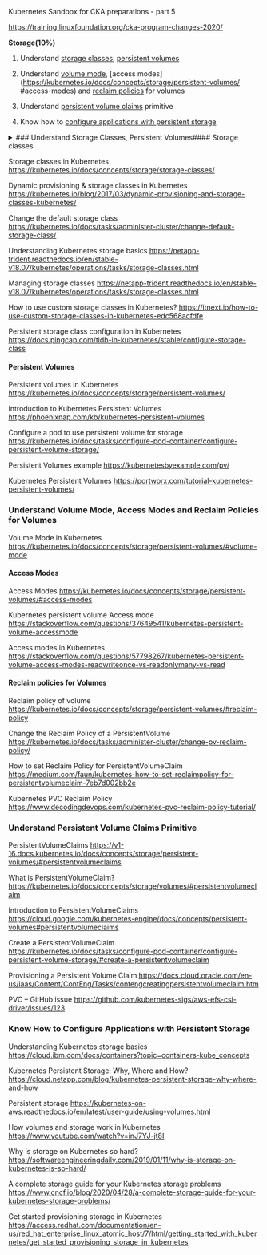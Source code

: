 Kubernetes Sandbox for CKA  preparations - part 5

https://training.linuxfoundation.org/cka-program-changes-2020/

**Storage(10%)**

1. Understand [storage classes](https://kubernetes.io/docs/concepts/storage/storage-classes/), [persistent volumes](https://kubernetes.io/docs/concepts/storage/persistent-volumes/)

2. Understand [volume mode](https://kubernetes.io/docs/concepts/storage/persistent-volumes/#volume-mode), [access modes](https://kubernetes.io/docs/concepts/storage/persistent-volumes/
#access-modes) and [reclaim policies](https://kubernetes.io/docs/concepts/storage/persistent-volumes/#reclaim-policy) for volumes

3. Understand [persistent volume claims](https://kubernetes.io/docs/concepts/storage/persistent-volumes/#persistentvolumeclaims) primitive

4. Know how to [configure applications with persistent storage](https://kubernetes.io/docs/tasks/configure-pod-container/configure-volume-storage/)

<details>Detailed links:

<summary>
### Understand Storage Classes, Persistent Volumes​
#### Storage classes


Storage classes in Kubernetes
https://kubernetes.io/docs/concepts/storage/storage-classes/

Dynamic provisioning & storage classes in Kubernetes
https://kubernetes.io/blog/2017/03/dynamic-provisioning-and-storage-classes-kubernetes/

Change the default storage class
https://kubernetes.io/docs/tasks/administer-cluster/change-default-storage-class/

Understanding Kubernetes storage basics
https://netapp-trident.readthedocs.io/en/stable-v18.07/kubernetes/operations/tasks/storage-classes.html

Managing storage classes
https://netapp-trident.readthedocs.io/en/stable-v18.07/kubernetes/operations/tasks/storage-classes.html

How to use custom storage classes in Kubernetes?
https://itnext.io/how-to-use-custom-storage-classes-in-kubernetes-edc568acfdfe

Persistent storage class configuration in Kubernetes
https://docs.pingcap.com/tidb-in-kubernetes/stable/configure-storage-class

#### Persistent Volumes

Persistent volumes in Kubernetes
https://kubernetes.io/docs/concepts/storage/persistent-volumes/

Introduction to Kubernetes Persistent Volumes
https://phoenixnap.com/kb/kubernetes-persistent-volumes

Configure a pod to use persistent volume for storage
https://kubernetes.io/docs/tasks/configure-pod-container/configure-persistent-volume-storage/

Persistent Volumes example
https://kubernetesbyexample.com/pv/

Kubernetes Persistent Volumes
https://portworx.com/tutorial-kubernetes-persistent-volumes/

### Understand Volume Mode, Access Modes and Reclaim Policies for Volumes

Volume Mode in Kubernetes
https://kubernetes.io/docs/concepts/storage/persistent-volumes/#volume-mode

#### Access Modes

Access Modes
https://kubernetes.io/docs/concepts/storage/persistent-volumes/#access-modes

Kubernetes persistent volume Access mode
https://stackoverflow.com/questions/37649541/kubernetes-persistent-volume-accessmode

Access modes in Kubernetes
https://stackoverflow.com/questions/57798267/kubernetes-persistent-volume-access-modes-readwriteonce-vs-readonlymany-vs-read

#### Reclaim policies for Volumes

Reclaim policy of volume
https://kubernetes.io/docs/concepts/storage/persistent-volumes/#reclaim-policy

Change the Reclaim Policy of a PersistentVolume
https://kubernetes.io/docs/tasks/administer-cluster/change-pv-reclaim-policy/

How to set Reclaim Policy for PersistentVolumeClaim
https://medium.com/faun/kubernetes-how-to-set-reclaimpolicy-for-persistentvolumeclaim-7eb7d002bb2e

Kubernetes PVC Reclaim Policy
https://www.decodingdevops.com/kubernetes-pvc-reclaim-policy-tutorial/

### Understand Persistent Volume Claims Primitive

PersistentVolumeClaims
https://v1-16.docs.kubernetes.io/docs/concepts/storage/persistent-volumes/#persistentvolumeclaims

What is PersistentVolumeClaim?
https://kubernetes.io/docs/concepts/storage/volumes/#persistentvolumeclaim

Introduction to PersistentVolumeClaims
https://cloud.google.com/kubernetes-engine/docs/concepts/persistent-volumes#persistentvolumeclaims

Create a PersistentVolumeClaim
https://kubernetes.io/docs/tasks/configure-pod-container/configure-persistent-volume-storage/#create-a-persistentvolumeclaim

Provisioning a Persistent Volume Claim
https://docs.cloud.oracle.com/en-us/iaas/Content/ContEng/Tasks/contengcreatingpersistentvolumeclaim.htm

PVC – GitHub issue
https://github.com/kubernetes-sigs/aws-efs-csi-driver/issues/123

### Know How to Configure Applications with Persistent Storage

Understanding Kubernetes storage basics
https://cloud.ibm.com/docs/containers?topic=containers-kube_concepts

Kubernetes Persistent Storage: Why, Where and How?
https://cloud.netapp.com/blog/kubernetes-persistent-storage-why-where-and-how

Persistent storage
https://kubernetes-on-aws.readthedocs.io/en/latest/user-guide/using-volumes.html

How volumes and storage work in Kubernetes
https://www.youtube.com/watch?v=inJ7YJ-jt8I

Why is storage on Kubernetes so hard?
https://softwareengineeringdaily.com/2019/01/11/why-is-storage-on-kubernetes-is-so-hard/

A complete storage guide for your Kubernetes storage problems
https://www.cncf.io/blog/2020/04/28/a-complete-storage-guide-for-your-kubernetes-storage-problems/

Get started provisioning storage in Kubernetes
https://access.redhat.com/documentation/en-us/red_hat_enterprise_linux_atomic_host/7/html/getting_started_with_kubernetes/get_started_provisioning_storage_in_kubernetes

</summary>